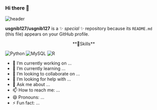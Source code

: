 ### Hi there 👋
![header](https://capsule-render.vercel.app/api?type=venom&color=random&height=120&section=header&text=It's%20Gracey's!&fontSize=70)

**usgnib127/usgnib127** is a ✨ _special_ ✨ repository because its `README.md` (this file) appears on your GitHub profile.

<p align="center">
**🌱Skills**

![Python](https://img.shields.io/badge/python-3670A0?style=for-the-badge&logo=python&logoColor=ffdd54) ![MySQL](https://img.shields.io/badge/mysql-4479A1.svg?style=for-the-badge&logo=mysql&logoColor=white) ![R](https://img.shields.io/badge/r-%23276DC3.svg?style=for-the-badge&logo=r&logoColor=white)
</p>

- 🔭 I’m currently working on ...
- 🌱 I’m currently learning ...
- 👯 I’m looking to collaborate on ...
- 🤔 I’m looking for help with ...
- 💬 Ask me about ...
- 📫 How to reach me: ...
- 😄 Pronouns: ...
- ⚡ Fun fact: ...
  
